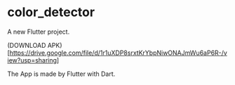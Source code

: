 # color_detector

A new Flutter project.

(DOWNLOAD APK)[https://drive.google.com/file/d/1r1uXDP8srxtKrYbpNiwONAJmWu6aP6R-/view?usp=sharing]

The App is made by Flutter with Dart.
